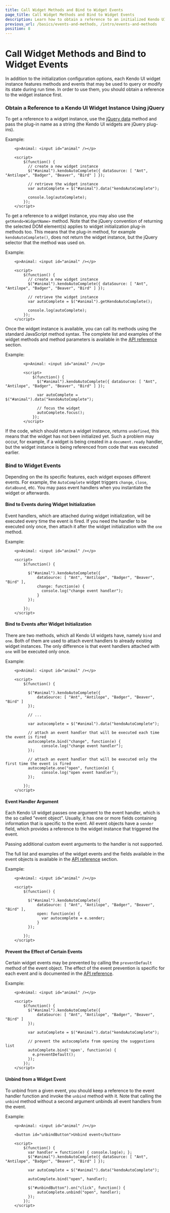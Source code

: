 ```yaml
---
title: Call Widget Methods and Bind to Widget Events
page_title: Call Widget Methods and Bind to Widget Events
description: Learn how to obtain a reference to an initialized Kendo UI widget instance and call its methods and events
previous_url: /basics/events-and-methods, /intro/events-and-methods
position: 8
---
```


# Call Widget Methods and Bind to Widget Events

In addition to the initialization configuration options, each Kendo UI widget instance features methods and events that may be used to query or modify its state during run time. In order to use them, you should obtain a reference to the widget instance first.

### Obtain a Reference to a Kendo UI Widget Instance Using jQuery

To get a reference to a widget instance, use the [jQuery data](http://api.jquery.com/data/) method and pass the plug-in name as a string (the Kendo UI widgets are jQuery plug-ins). 

Example: 

```
    <p>Animal: <input id="animal" /></p>

    <script>
        $(function() {
          // create a new widget instance
          $("#animal").kendoAutoComplete({ dataSource: [ "Ant", "Antilope", "Badger", "Beaver", "Bird" ] });

          // retrieve the widget instance
          var autoComplete = $("#animal").data("kendoAutoComplete");
             
          console.log(autoComplete);
        });
    </script>
```

To get a reference to a widget instance, you may also use the `getKendo<WidgetName>` method. Note that the jQuery convention of returning the selected DOM element(s) applies to widget initialization plug-in methods too. This means that the plug-in method, for example `kendoAutoComplete()`, does not return the widget instance, but the jQuery selector that the method was used on.

Example:

```
    <p>Animal: <input id="animal" /></p>

    <script>
        $(function() {
          // create a new widget instance
          $("#animal").kendoAutoComplete({ dataSource: [ "Ant", "Antilope", "Badger", "Beaver", "Bird" ] });

          // retrieve the widget instance
          var autoComplete = $("#animal").getKendoAutoComplete();
              
          console.log(autoComplete);
        });
    </script>
```

Once the widget instance is available, you can call its methods using the standard JavaScript method syntax. The complete list and examples of the widget methods and method parameters is available in the [API reference](/api/javascript/kendo) section.

Example:

```
        <p>Animal: <input id="animal" /></p>

        <script>
            $(function() {
              $("#animal").kendoAutoComplete({ dataSource: [ "Ant", "Antilope", "Badger", "Beaver", "Bird" ] });

              var autoComplete = $("#animal").data("kendoAutoComplete");

              // focus the widget
              autoComplete.focus();
            });
        </script>
```

If the code, which should return a widget instance, returns `undefined`, this means that the widget has not been initialized yet. Such a problem may occur, for example, if a widget is being created in a `document.ready` handler, but the widget instance is being referenced from code that was executed earlier.

### Bind to Widget Events

Depending on the its specific features, each widget exposes different events. For example, the `AutoComplete` widget triggers `change`, `close`, `dataBound`, etc. You may pass event handlers when you instantiate the widget or afterwards.

#### Bind to Events during Widget Initialization

Event handlers, which are attached during widget initialization, will be executed every time the event is fired. If you need the handler to be executed only once, then attach it after the widget initialization with the `one` method.

Example: 

```
    <p>Animal: <input id="animal" /></p>

    <script>
        $(function() {
        
          $("#animal").kendoAutoComplete({
              dataSource: [ "Ant", "Antilope", "Badger", "Beaver", "Bird" ],
              change: function(e) {
                console.log("change event handler");
              }
          });
          
        });
    </script>
```

#### Bind to Events after Widget Initialization

There are two methods, which all Kendo UI widgets have, namely `bind` and `one`. Both of them are used to attach event handlers to already existing widget instances. The only difference is that event handlers attached with `one` will be executed only once.

Example: 

```
    <p>Animal: <input id="animal" /></p>

    <script>
        $(function() {
        
          $("#animal").kendoAutoComplete({
              dataSource: [ "Ant", "Antilope", "Badger", "Beaver", "Bird" ]
          });
          
          // ...
          
          var autocomplete = $("#animal").data("kendoAutoComplete");
          
          // attach an event handler that will be executed each time the event is fired
          autocomplete.bind("change", function(e) {
                console.log("change event handler");
          });
          
          // attach an event handler that will be executed only the first time the event is fired
          autocomplete.one("open", function(e) {
                console.log("open event handler");
          });
          
        });
    </script>
```

#### Event Handler Argument

Each Kendo UI widget passes one argument to the event handler, which is the so called "event object". Usually, it has one or more fields containing information that is specific to the event. All event objects have a `sender` field, which provides a reference to the widget instance that triggered the event. 

Passing additional custom event arguments to the handler is not supported. 

The full list and examples of the widget events and the fields available in the event objects is available in the [API reference](/api/javascript/kendo) section.

Example: 

```
    <p>Animal: <input id="animal" /></p>

    <script>
        $(function() {
        
          $("#animal").kendoAutoComplete({
              dataSource: [ "Ant", "Antilope", "Badger", "Beaver", "Bird" ],
              open: function(e) {
                var autocomplete = e.sender;
              }
          });
          
        });
    </script>
```

#### Prevent the Effect of Certain Events

Certain widget events may be prevented by calling the `preventDefault` method of the event object. The effect of the event prevention is specific for each event and is documented in the [API reference](/api/javascript/kendo).

Example: 

```
    <p>Animal: <input id="animal" /></p>

    <script>
        $(function() {
          $("#animal").kendoAutoComplete({
              dataSource: [ "Ant", "Antilope", "Badger", "Beaver", "Bird" ]
          });

          var autoComplete = $("#animal").data("kendoAutoComplete");

          // prevent the autocomplete from opening the suggestions list
          autoComplete.bind('open', function(e) {
            e.preventDefault();
          });
        });
    </script>
```

#### Unbind from a Widget Event

To unbind from a given event, you should keep a reference to the event handler function and invoke the `unbind` method with it. Note that calling the `unbind` method without a second argument unbinds all event handlers from the event.

Example: 

```
    <p>Animal: <input id="animal" /></p>

    <button id="unbindButton">Unbind event</button>

    <script>
        $(function() {
          var handler = function(e) { console.log(e); };
          $("#animal").kendoAutoComplete({ dataSource: [ "Ant", "Antilope", "Badger", "Beaver", "Bird" ] });

          var autoComplete = $("#animal").data("kendoAutoComplete");

          autoComplete.bind("open", handler);

          $("#unbindButton").on("click", function() {
              autoComplete.unbind("open", handler);
          });
        });
    </script>
```